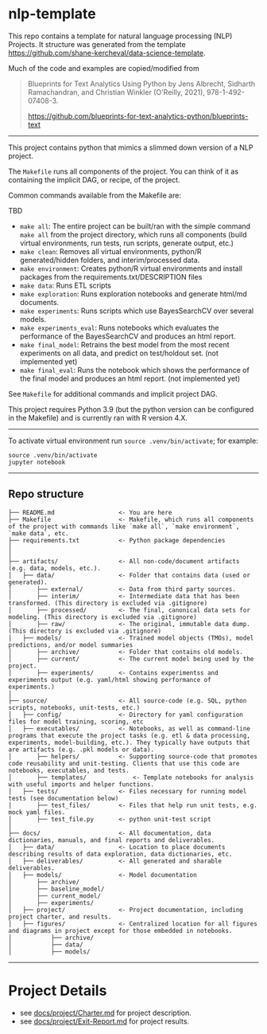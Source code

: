 # nlp-template

This repo contains a template for natural language processing (NLP) Projects. It structure was generated from the template https://github.com/shane-kercheval/data-science-template.

Much of the code and examples are copied/modified from 

> Blueprints for Text Analytics Using Python by Jens Albrecht, Sidharth Ramachandran, and Christian Winkler (O'Reilly, 2021), 978-1-492-07408-3.
>
> https://github.com/blueprints-for-text-analytics-python/blueprints-text

---

This project contains python that mimics a slimmed down version of a NLP project.

The `Makefile` runs all components of the project. You can think of it as containing the implicit DAG, or recipe, of the project.

Common commands available from the Makefile are:



TBD


- `make all`: The entire project can be built/ran with the simple command `make all` from the project directory, which runs all components (build virtual environments, run tests, run scripts, generate output, etc.)
- `make clean`: Removes all virtual environments, python/R generated/hidden folders, and interim/processed data.
- `make environment`: Creates python/R virtual environments and install packages from the requirements.txt/DESCRIPTION files
- `make data`: Runs ETL scripts
- `make exploration`: Runs exploration notebooks and generate html/md documents.
- `make experiments`: Runs scripts which use BayesSearchCV over several models.
- `make experiments_eval`: Runs notebooks which evaluates the performance of the BayesSearchCV and produces an html report.
- `make final_model`: Retrains the best model from the most recent experiments on all data, and predict on test/holdout set. (not implemented yet)
- `make final_eval`: Runs the notebook which shows the performance of the final model and produces an html report. (not implemented yet)









See `Makefile` for additional commands and implicit project DAG.

This project requires Python 3.9 (but the python version can be configured in the Makefile) and is currently ran with R version 4.X.

---

To activate virtual environment run `source .venv/bin/activate`; for example:

```commandline
source .venv/bin/activate
jupyter notebook
```

---

## Repo structure 

```
├── README.md                  <- You are here
├── Makefile                   <- Makefile, which runs all components of the project with commands like `make all`, `make environment`, `make data`, etc.
├── requirements.txt           <- Python package dependencies
│
│
├── artifacts/                 <- All non-code/document artifacts (e.g. data, models, etc.).
│   ├── data/                  <- Folder that contains data (used or generated).
│       ├── external/          <- Data from third party sources.
│       ├── interim/           <- Intermediate data that has been transformed. (This directory is excluded via .gitignore)
│       ├── processed/         <- The final, canonical data sets for modeling. (This directory is excluded via .gitignore)
│       ├── raw/               <- The original, immutable data dump. (This directory is excluded via .gitignore)
│   ├── models/                <- Trained model objects (TMOs), model predictions, and/or model summaries
│       ├── archive/           <- Folder that contains old models.
│       ├── current/           <- The current model being used by the project.
│       ├── experiments/       <- Contains experimentss and experiments output (e.g. yaml/html showing performance of experiments.)
│
├── source/                    <- All source-code (e.g. SQL, python scripts, notebooks, unit-tests, etc.)
│   ├── config/                <- Directory for yaml configuration files for model training, scoring, etc
│   ├── executables/           <- Notebooks, as well as command-line programs that execute the project tasks (e.g. etl & data processing, experiments, model-building, etc.). They typically have outputs that are artifacts (e.g. .pkl models or data).
│       ├── helpers/           <- Supporting source-code that promotes code reusability and unit-testing. Clients that use this code are notebooks, executables, and tests.
│       ├── templates/             <- Template notebooks for analysis with useful imports and helper functions. 
│   ├── tests/                 <- Files necessary for running model tests (see documentation below) 
│       ├── test_files/        <- Files that help run unit tests, e.g. mock yaml files.
│       ├── test_file.py       <- python unit-test script
│
├── docs/                      <- All documentation, data dictionaries, manuals, and final reports and deliverables.
│   ├── data/                  <- Location to place documents describing results of data exploration, data dictionaries, etc.
│   ├── deliverables/          <- All generated and sharable deliverables.
│   ├── models/                <- Model documentation 
│       ├── archive/
│       ├── baseline_model/
│       ├── current_model/
│       ├── experiments/
│   ├── project/               <- Project documentation, including project charter, and results.
│   ├── figures/               <- Centralized location for all figures and diagrams in project except for those embedded in notebooks.
│           ├── archive/
│           ├── data/
│           ├── models/
```

---

# Project Details

- see [docs/project/Charter.md](./docs/project/Charter.md) for project description.
- see [docs/project/Exit-Report.md](./docs/project/Exit-Report.md) for project results.
